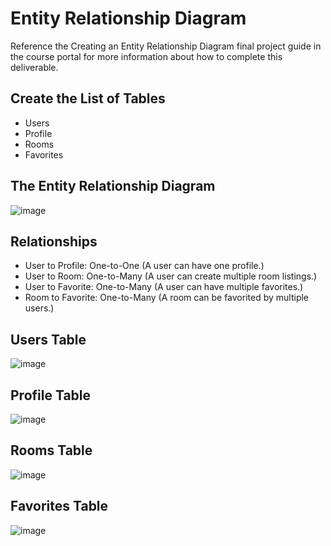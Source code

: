 # Entity Relationship Diagram

Reference the Creating an Entity Relationship Diagram final project guide in the course portal for more information about how to complete this deliverable.

## Create the List of Tables

- Users
- Profile
- Rooms
- Favorites

## The Entity Relationship Diagram

![image](https://github.com/user-attachments/assets/0a2d3a93-039e-4981-9ce1-d6907913a2b7)


## Relationships
- User to Profile: One-to-One (A user can have one profile.)
- User to Room: One-to-Many (A user can create multiple room listings.)
- User to Favorite: One-to-Many (A user can have multiple favorites.)
- Room to Favorite: One-to-Many (A room can be favorited by multiple users.)

## Users Table

![image](https://github.com/user-attachments/assets/2ea2edcd-876f-463b-9d4d-251cf6d96898)

## Profile Table

![image](https://github.com/user-attachments/assets/70232676-83ca-401f-9a15-d8bee2d4512b)

## Rooms Table

![image](https://github.com/user-attachments/assets/3cb5eee2-29c8-4439-aa4d-3afafabc7e4f)


## Favorites Table
![image](https://github.com/user-attachments/assets/85c033bc-6caa-44e7-9d16-7c052e06328c)







